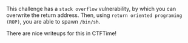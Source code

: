 This challenge has a `stack overflow` vulnerability, by which you can overwrite the return address. Then, using `return oriented programing (ROP)`, you are able to spawn `/bin/sh`.

There are nice writeups for this in CTFTime!
